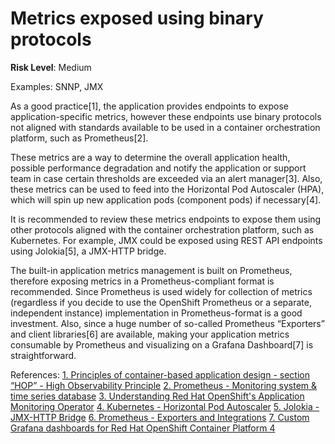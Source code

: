 # Metrics exposed using binary protocols

**Risk Level**: Medium

Examples: SNNP, JMX

As a good practice[1], the application provides endpoints to expose
application-specific metrics, however these endpoints use binary protocols
not aligned with standards available to be used in a container orchestration
platform, such as Prometheus[2].

These metrics are a way to determine the overall application health, possible
performance degradation and notify the application or support team in case
certain thresholds are exceeded via an alert manager[3]. Also, these metrics
can be used to feed into the Horizontal Pod Autoscaler (HPA), which will
spin up new application pods (component pods) if necessary[4].

It is recommended to review these metrics endpoints to expose them
using other protocols aligned with the container orchestration platform,
such as Kubernetes. For example, JMX could be exposed using REST API
endpoints using Jolokia[5], a JMX-HTTP bridge. 

The built-in application metrics management is built on Prometheus, therefore
exposing metrics in a Prometheus-compliant format is recommended. Since
Prometheus is used widely for collection of metrics (regardless if you
decide to use the OpenShift Prometheus or a separate, independent instance)
implementation in Prometheus-format is a good investment. Also, since a
huge number of so-called Prometheus “Exporters” and client libraries[6] are
available, making your application metrics consumable by Prometheus
and visualizing on a Grafana Dashboard[7] is straightforward.

References:
[1. Principles of container-based application design - section “HOP” - High Observability Principle](https://www.redhat.com/en/resources/cloud-native-container-design-whitepaper)
[2. Prometheus - Monitoring system & time series database](https://prometheus.io/)
[3. Understanding Red Hat OpenShift's Application Monitoring Operator](https://developers.redhat.com/blog/2019/09/10/understanding-red-hat-openshifts-application-monitoring-operator)
[4. Kubernetes - Horizontal Pod Autoscaler](https://kubernetes.io/docs/tasks/run-application/horizontal-pod-autoscale/)
[5. Jolokia - JMX-HTTP Bridge](https://jolokia.org/)
[6. Prometheus - Exporters and Integrations](https://prometheus.io/docs/instrumenting/exporters/)
[7. Custom Grafana dashboards for Red Hat OpenShift Container Platform 4](https://www.redhat.com/en/blog/custom-grafana-dashboards-red-hat-openshift-container-platform-4)

